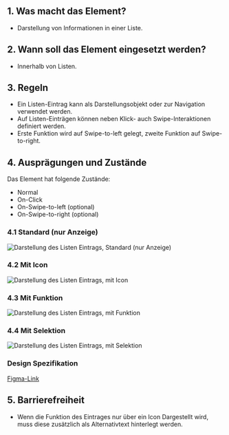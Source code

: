 ## 1. Was macht das Element?
*   Darstellung von Informationen in einer Liste.

## 2. Wann soll das Element eingesetzt werden?
*   Innerhalb von Listen. 

## 3. Regeln
*   Ein Listen-Eintrag kann als Darstellungsobjekt oder zur Navigation verwendet werden.
*   Auf Listen-Einträgen können neben Klick- auch Swipe-Interaktionen definiert werden.
*   Erste Funktion wird auf Swipe-to-left gelegt, zweite Funktion auf Swipe-to-right.

## 4. Ausprägungen und Zustände

<label class="switch" style="display:none"><input type="checkbox"><span class="slider round"></span></label>


Das Element hat folgende Zustände:
*   Normal
*   On-Click
*   On-Swipe-to-left (optional)
*   On-Swipe-to-right (optional)

### 4.1 Standard (nur Anzeige)
![Darstellung des Listen Eintrags, Standard (nur Anzeige)](https://raw.githubusercontent.com/sbb-design-systems/design-system-mobile-documentation/doku-update/documentation/list-item/images/ME21_Standard.png 'class: image light')

### 4.2 Mit Icon
![Darstellung des Listen Eintrags, mit Icon](https://raw.githubusercontent.com/sbb-design-systems/design-system-mobile-documentation/doku-update/documentation/list-item/images/ME21_Icon.png 'class: image light')


### 4.3 Mit Funktion
![Darstellung des Listen Eintrags, mit Funktion](https://raw.githubusercontent.com/sbb-design-systems/design-system-mobile-documentation/doku-update/documentation/list-item/images/ME21_Funktion.png 'class: image light')

### 4.4 Mit Selektion
![Darstellung des Listen Eintrags, mit Selektion](https://raw.githubusercontent.com/sbb-design-systems/design-system-mobile-documentation/doku-update/documentation/list-item/images/ME21_Selektion.png 'class: image light')

### Design Spezifikation
[Figma-Link](https://www.figma.com/file/WOtLIam1xwrqcgnAITsEhV/Design-System-Mobile?node-id=28%3A2540)

## 5. Barrierefreiheit
* Wenn die Funktion des Eintrages nur über ein Icon Dargestellt wird, muss diese zusätzlich als Alternativtext hinterlegt werden.